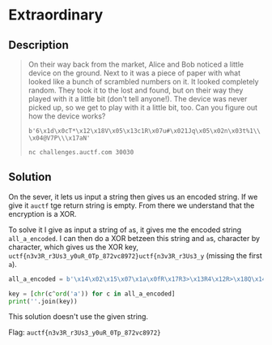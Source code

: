 # Extraordinary

## Description

> On their way back from the market, Alice and Bob noticed a little device on the ground. Next to it was a piece of paper with what looked like a bunch of scrambled numbers on it. It looked completely random. They took it to the lost and found, but on their way they played with it a little bit (don't tell anyone!). The device was never picked up, so we get to play with it a little bit, too. Can you figure out how the device works?
>
> `b'6\x1d\x0cT*\x12\x18V\x05\x13c1R\x07u#\x021Jq\x05\x02n\x03t%1\\\x04@V7P\\\x17aN'`
>
> `nc challenges.auctf.com 30030`

## Solution

On the sever, it lets us input a string then gives us an encoded string. If we give it `auctf` tge return string is empty. From there we understand that the encryption is a XOR.

To solve it I give as input a string of `a`s, it gives me the encoded string `all_a_encoded`. I can then do a XOR betzeen this string and `a`s, character by character, which gives us the XOR key, `uctf{n3v3R_r3Us3_y0uR_0Tp_872vc8972}uctf{n3v3R_r3Us3_y` (missing the first `a`).

```python
all_a_encoded = b'\x14\x02\x15\x07\x1a\x0fR\x17R3>\x13R4\x12R>\x18Q\x143>Q5\x11>YVS\x17\x02YXVS\x1c\x14\x02\x15\x07\x1a\x0fR\x17R3>\x13R4\x12R>\x18'

key = [chr(c^ord('a')) for c in all_a_encoded]
print(''.join(key))
```

This solution doesn't use the given string.

Flag: `auctf{n3v3R_r3Us3_y0uR_0Tp_872vc8972}`